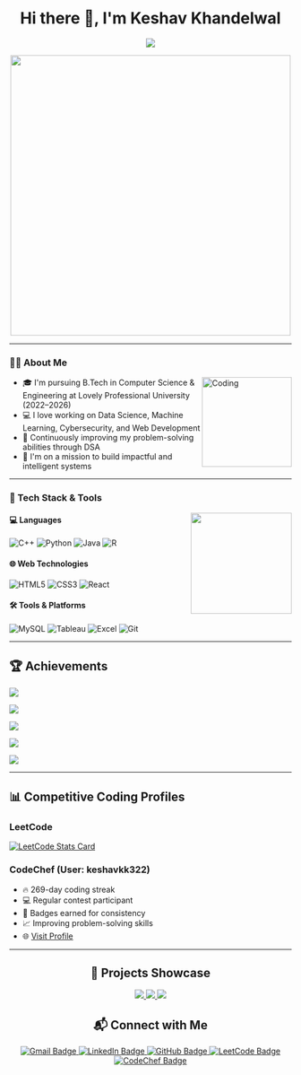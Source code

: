 
<h1 align="center">Hi there 👋, I'm Keshav Khandelwal</h1>

<p align="center">
  <img src="https://readme-typing-svg.demolab.com/?lines=Competitive+Programmer;Full+Stack+Developer;Machine+Learning+Enthusiast;Data+Visualizer&center=true&width=500&height=50" />
</p>

<p align="center">
  <img src="https://cdn.dribbble.com/users/1162077/screenshots/3848914/programmer.gif" width="500" />
</p>

---

### 👨‍💻 About Me

<img align="right" alt="Coding" width="160" src="https://cdn.dribbble.com/users/730703/screenshots/6581243/avento.gif">

- 🎓 I'm pursuing B.Tech in Computer Science & Engineering at Lovely Professional University (2022–2026)
- 💻 I love working on Data Science, Machine Learning, Cybersecurity, and Web Development
- 🧠 Continuously improving my problem-solving abilities through DSA
- 🚀 I'm on a mission to build impactful and intelligent systems

---

### 🔧 Tech Stack & Tools

<img align="right" width="180" src="https://media.tenor.com/qJ5evVs-_uUAAAAC/coding.gif">

#### 💻 Languages
![C++](https://img.icons8.com/color/48/000000/c-plus-plus-logo.png)
![Python](https://img.icons8.com/color/48/000000/python.png)
![Java](https://img.icons8.com/color/48/000000/java-coffee-cup-logo.png)
![R](https://img.icons8.com/external-becris-flat-becris/48/000000/external-r-data-science-becris-flat-becris.png)

#### 🌐 Web Technologies
![HTML5](https://img.icons8.com/color/48/000000/html-5--v1.png)
![CSS3](https://img.icons8.com/color/48/000000/css3.png)
![React](https://img.icons8.com/officel/48/000000/react.png)

#### 🛠 Tools & Platforms
![MySQL](https://img.icons8.com/fluency/48/000000/mysql-logo.png)
![Tableau](https://img.icons8.com/color/48/000000/tableau-software.png)
![Excel](https://img.icons8.com/office/40/000000/ms-excel.png)
![Git](https://img.icons8.com/color/48/000000/git.png)

---

<h2 align="left">🏆 Achievements</h2>

<p>
  <img src="https://readme-typing-svg.herokuapp.com?font=Fira+Code&weight=500&size=18&pause=1000&color=F70000&width=435&lines=🔥+269-day+coding+streak+on+CodeChef" />
</p>

<p>
  <img src="https://readme-typing-svg.herokuapp.com?font=Fira+Code&weight=500&size=18&pause=1000&color=F78D1E&width=435&lines=🧠+150%2B+problems+solved+on+LeetCode+%26+70%2B+day+streak" />
</p>

<p>
  <img src="https://readme-typing-svg.herokuapp.com?font=Fira+Code&weight=500&size=18&pause=1000&color=249C5B&width=435&lines=🎙+Debate+representative+at+School+of+CS+%26+Engineering" />
</p>

<p>
  <img src="https://readme-typing-svg.herokuapp.com?font=Fira+Code&weight=500&size=18&pause=1000&color=497EF7&width=435&lines=📜+Certified+in+Python%2C+SQL%2C+AI%2C+Excel+%26+Data+Analysis" />
</p>

<p>
  <img src="https://readme-typing-svg.herokuapp.com?font=Fira+Code&weight=500&size=18&pause=1000&color=F72FB3&width=435&lines=🏅+Top+performer+in+coding+contests+%26+projects" />
</p>

---

## 📊 Competitive Coding Profiles

### LeetCode

<p align="left">
  <a href="https://leetcode.com/u/keshavkhandelwal/">
    <img src="https://leetcard.jacoblin.cool/keshavkhandelwal?theme=dark&ext=activity" alt="LeetCode Stats Card" />
  </a>
</p>

### CodeChef (User: keshavkk322)

- 🔥 269-day coding streak
- 💻 Regular contest participant
- 🏅 Badges earned for consistency
- 📈 Improving problem-solving skills
- 🌐 [Visit Profile](https://www.codechef.com/users/keshavkk322)


---

<h2 align="center">🚀 Projects Showcase</h2>

<p align="center">
  <a href="https://github.com/keshav-khandelwal/Wine-Data-Analysis-ML">
    <img src="https://github-readme-stats.vercel.app/api/pin/?username=keshav-khandelwal&repo=Wine-Data-Analysis-ML&theme=radical" />
  </a>
  <a href="https://github.com/keshav-khandelwal/covid19-vaccination-dashboard">
    <img src="https://github-readme-stats.vercel.app/api/pin/?username=keshav-khandelwal&repo=covid19-vaccination-dashboard&theme=tokyonight" />
  </a>
  <a href="https://github.com/keshav-khandelwal/Helping-Hands">
    <img src="https://github-readme-stats.vercel.app/api/pin/?username=keshav-khandelwal&repo=Helping-Hands&theme=highcontrast" />
  </a>
</p>

<h2 align="center">📬 Connect with Me</h2>

<p align="center">
  <a href="mailto:keshavkhandelwal.jwr@gmail.com" target="_blank">
    <img src="https://img.shields.io/badge/Gmail-D14836?style=for-the-badge&logo=gmail&logoColor=white" alt="Gmail Badge"/>
  </a>
  
  <a href="https://www.linkedin.com/in/keshav-khandelwal-kk/" target="_blank">
    <img src="https://img.shields.io/badge/LinkedIn-0077B5?style=for-the-badge&logo=linkedin&logoColor=white" alt="LinkedIn Badge"/>
  </a>
  
  <a href="https://github.com/keshav-khandelwal" target="_blank">
    <img src="https://img.shields.io/badge/GitHub-100000?style=for-the-badge&logo=github&logoColor=white" alt="GitHub Badge"/>
  </a>

  <a href="https://leetcode.com/u/keshavkhandelwal/" target="_blank">
    <img src="https://img.shields.io/badge/LeetCode-FFA116?style=for-the-badge&logo=leetcode&logoColor=black" alt="LeetCode Badge"/>
  </a>
  
  <a href="https://www.codechef.com/users/keshavkk322" target="_blank">
    <img src="https://img.shields.io/badge/CodeChef-5B4638?style=for-the-badge&logo=codechef&logoColor=white" alt="CodeChef Badge"/>
  </a>
</p>

